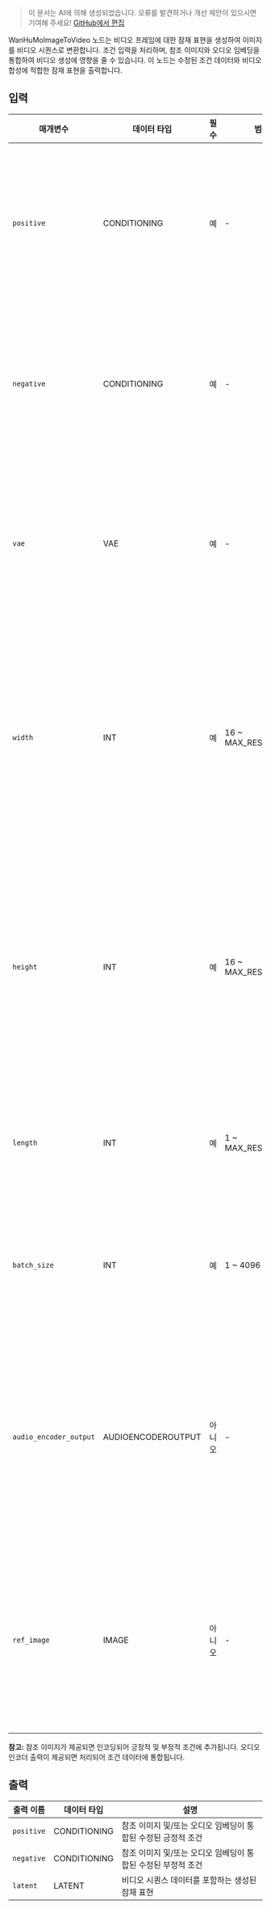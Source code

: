 > 이 문서는 AI에 의해 생성되었습니다. 오류를 발견하거나 개선 제안이 있으시면 기여해 주세요! [GitHub에서 편집](https://github.com/Comfy-Org/embedded-docs/blob/main/comfyui_embedded_docs/docs/WanHuMoImageToVideo/ko.md)

WanHuMoImageToVideo 노드는 비디오 프레임에 대한 잠재 표현을 생성하여 이미지를 비디오 시퀀스로 변환합니다. 조건 입력을 처리하며, 참조 이미지와 오디오 임베딩을 통합하여 비디오 생성에 영향을 줄 수 있습니다. 이 노드는 수정된 조건 데이터와 비디오 합성에 적합한 잠재 표현을 출력합니다.

## 입력

| 매개변수 | 데이터 타입 | 필수 | 범위 | 설명 |
|-----------|-----------|----------|-------|-------------|
| `positive` | CONDITIONING | 예 | - | 원하는 콘텐츠를 향해 비디오 생성을 안내하는 긍정적 조건 입력 |
| `negative` | CONDITIONING | 예 | - | 원하지 않는 콘텐츠에서 비디오 생성을 이끄는 부정적 조건 입력 |
| `vae` | VAE | 예 | - | 참조 이미지를 잠재 공간으로 인코딩하는 데 사용되는 VAE 모델 |
| `width` | INT | 예 | 16 ~ MAX_RESOLUTION | 출력 비디오 프레임의 너비(픽셀 단위) (기본값: 832, 16으로 나누어 떨어져야 함) |
| `height` | INT | 예 | 16 ~ MAX_RESOLUTION | 출력 비디오 프레임의 높이(픽셀 단위) (기본값: 480, 16으로 나누어 떨어져야 함) |
| `length` | INT | 예 | 1 ~ MAX_RESOLUTION | 생성된 비디오 시퀀스의 프레임 수 (기본값: 97) |
| `batch_size` | INT | 예 | 1 ~ 4096 | 동시에 생성할 비디오 시퀀스 수 (기본값: 1) |
| `audio_encoder_output` | AUDIOENCODEROUTPUT | 아니오 | - | 오디오 콘텐츠를 기반으로 비디오 생성에 영향을 줄 수 있는 선택적 오디오 인코딩 데이터 |
| `ref_image` | IMAGE | 아니오 | - | 비디오 생성 스타일과 콘텐츠를 안내하는 데 사용되는 선택적 참조 이미지 |

**참고:** 참조 이미지가 제공되면 인코딩되어 긍정적 및 부정적 조건에 추가됩니다. 오디오 인코더 출력이 제공되면 처리되어 조건 데이터에 통합됩니다.

## 출력

| 출력 이름 | 데이터 타입 | 설명 |
|-------------|-----------|-------------|
| `positive` | CONDITIONING | 참조 이미지 및/또는 오디오 임베딩이 통합된 수정된 긍정적 조건 |
| `negative` | CONDITIONING | 참조 이미지 및/또는 오디오 임베딩이 통합된 수정된 부정적 조건 |
| `latent` | LATENT | 비디오 시퀀스 데이터를 포함하는 생성된 잠재 표현 |
